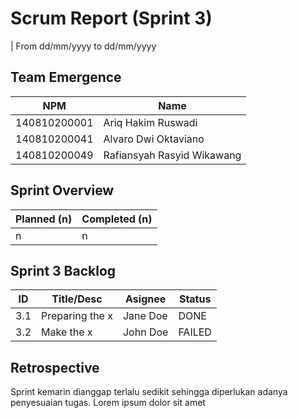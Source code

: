 # Scrum Report (Sprint 3)

| From dd/mm/yyyy to dd/mm/yyyy

## Team Emergence

| NPM          | Name                       |
| ------------ | -------------------------- |
| 140810200001 | Ariq Hakim Ruswadi         |
| 140810200041 | Alvaro Dwi Oktaviano       |
| 140810200049 | Rafiansyah Rasyid Wikawang |

## Sprint Overview

| Planned (n) | Completed (n) |
| ----------- | ------------- |
| n           | n             |

## Sprint 3 Backlog

| ID  | Title/Desc      | Asignee  | Status |
| --- | --------------- | -------- | ------ |
| 3.1 | Preparing the x | Jane Doe | DONE   |
| 3.2 | Make the x      | John Doe | FAILED |

## Retrospective

Sprint kemarin dianggap terlalu sedikit sehingga diperlukan adanya penyesuaian tugas. Lorem ipsum dolor sit amet
